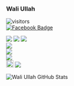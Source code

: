 ### Wali Ullah

![visitors](https://visitor-badge.laobi.icu/badge?page_id=wali39.wali39)<br>
[![Facebook Badge](https://img.shields.io/twitter/url?label=Follow&logo=Facebook&style=social&url=https%3A%2F%2Ffacebook.com%2Fwali39)](https://www.facebook.com/profile.php?id=100024713949293)

<img src="https://img.shields.io/badge/-HTML5-E34F26?style=flat&logo=html5&logoColor=white"> <img src="https://img.shields.io/badge/-CSS3-1572B6?style=flat&logo=css3&logoColor=white">
<img src="https://img.shields.io/badge/-Bootstrap-563D7C?style=flat&logo=bootstrap&logoColor=white"><br>
<img src="https://img.shields.io/badge/-Andtd-563D7C?style=flat&logo=ant-design&logoColor=white"><br>
<img src="https://img.shields.io/badge/-JavaScript-black?style=flat&logo=javascript&logoColor=eed718"><br>
<img src="https://img.shields.io/badge/-ReactJs-black?style=flat&logo=react"><br>
  <img width="20" src="https://gw.alipayobjects.com/zos/rmsportal/KDpgvguMpGfqaHPjicRK.svg">
 <img src="https://img.shields.io/badge/-Markdown-000000?style=flat&logo=Markdown"> 

![Wali Ullah GitHub Stats](https://github-readme-stats.vercel.app/api?username=wali39&show_icons=true)

<!--
**wali39/wali39** is a ✨ _special_ ✨ repository because its `README.md` (this file) appears on your GitHub profile.

Here are some ideas to get you started:

- 🔭 I’m currently working on ... 'React'
- 🌱 I’m currently learning ...
- 👯 I’m looking to collaborate on ...
- 🤔 I’m looking for help with ...
- 💬 Ask me about ...
- 📫 How to reach me: ...
- 😄 Pronouns: ...
- ⚡ Fun fact: ...
-->
